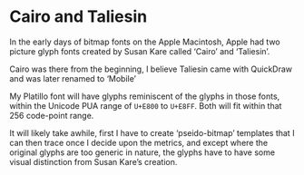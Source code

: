 Cairo and Taliesin
==================

In the early days of bitmap fonts on the Apple Macintosh, Apple had two picture
glyph fonts created by Susan Kare called ‘Cairo’ and ‘Taliesin’.

Cairo was there from the beginning, I believe Taliesin came with QuickDraw and
was later renamed to ‘Mobile’

My Platillo font will have glyphs reminiscent of the glyphs in those fonts,
within the Unicode PUA range of `U+E800` to `U+E8FF`. Both will fit within that
256 code-point range.

It will likely take awhile, first I have to create ‘pseido-bitmap’ templates
that I can then trace once I decide upon the metrics, and except where the
original glyphs are too generic in nature, the glyphs have to have some visual
distinction from Susan Kare’s creation.
